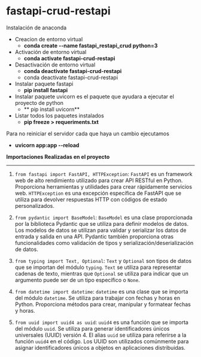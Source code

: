 # fastapi-crud-restapi
Instalación de anaconda 

* Creacion de entorno virtual 
	* **conda create --name fastapi_restapi_crud python=3**
 * Activación de entorno virtual 
	 * **conda activate fastapi-crud-restapi**
* Desactivación de entorno virtual 
	 * **conda deactivate fastapi-crud-restapi**
	 *  conda deactivate fastapi-crud-restapi
* Instalar paquete fastapi 
	* **pip install fastapi**
* Instalar paquete uvicorn es el paquete que ayudara a ejecutar el proyecto de python
	* ** pip install uvicorn**
* Listar todos los paquetes  instalados 
	* **pip freeze > requeriments.txt**

Para no reiniciar el servidor cada que haya un cambio ejecutamos 
* **uvicorn app:app --reload**


**Importaciones Realizadas en el proyecto**
******
1.  `from fastapi import FastAPI, HTTPException`: `FastAPI` es un framework web de alto rendimiento utilizado para crear API RESTful en Python. Proporciona herramientas y utilidades para crear rápidamente servicios web. `HTTPException` es una excepción específica de FastAPI que se utiliza para devolver respuestas HTTP con códigos de estado personalizados.
    
2.  `from pydantic import BaseModel`: `BaseModel` es una clase proporcionada por la biblioteca Pydantic que se utiliza para definir modelos de datos. Los modelos de datos se utilizan para validar y serializar los datos de entrada y salida en una API. Pydantic también proporciona otras funcionalidades como validación de tipos y serialización/deserialización de datos.
    
3.  `from typing import Text, Optional`: `Text` y `Optional` son tipos de datos que se importan del módulo `typing`. `Text` se utiliza para representar cadenas de texto, mientras que `Optional` se utiliza para indicar que un argumento puede ser de un tipo específico o `None`.
    
4.  `from datetime import datetime`: `datetime` es una clase que se importa del módulo `datetime`. Se utiliza para trabajar con fechas y horas en Python. Proporciona métodos para crear, manipular y formatear fechas y horas.
    
5.  `from uuid import uuid4 as uuid`: `uuid4` es una función que se importa del módulo `uuid`. Se utiliza para generar identificadores únicos universales (UUID) versión 4. El alias `uuid` se utiliza para referirse a la función `uuid4` en el código. Los UUID son utilizados comúnmente para asignar identificadores únicos a objetos en aplicaciones distribuidas.
